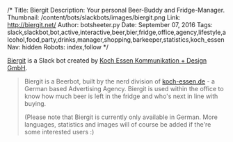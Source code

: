 /*
Title: Biergit
Description: Your personal Beer-Buddy and Fridge-Manager.
Thumbnail: /content/bots/slackbots/images/biergit.png
Link: http://biergit.net/
Author: botsheeter.py
Date: September 07, 2016
Tags: slack,slackbot,bot,active,interactive,beer,bier,fridge,office,agency,lifestyle,alcohol,food,party,drinks,manager,shopping,barkeeper,statistics,koch_essen
Nav: hidden
Robots: index,follow
*/

[Biergit](http://biergit.net/) is a Slack bot created by [Koch Essen Kommunikation + Design GmbH](https://twitter.com/koch_essen). 

> Biergit is a Beerbot, built by the nerd division of [koch-essen.de](http://koch-essen.de/) - a German based Advertising Agency. Biergit is used within the office to know how much beer is left in the fridge and who's next in line with buying.
>
> (Please note that Biergit is currently only available in German. More languages, statistics and images will of course be added if the're some interested users :)
